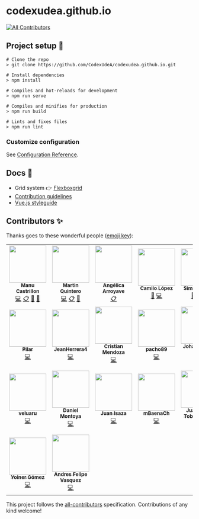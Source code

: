 # codexudea.github.io
<!-- ALL-CONTRIBUTORS-BADGE:START - Do not remove or modify this section -->
[![All Contributors](https://img.shields.io/badge/all_contributors-23-orange.svg?style=flat-square)](#contributors-)
<!-- ALL-CONTRIBUTORS-BADGE:END -->

## Project setup :wrench:
```
# Clone the repo
> git clone https://github.com/CodexUdeA/codexudea.github.io.git

# Install dependencies
> npm install

# Compiles and hot-reloads for development
> npm run serve
 
# Compiles and minifies for production
> npm run build

# Lints and fixes files
> npm run lint
```

### Customize configuration
See [Configuration Reference](https://cli.vuejs.org/config/).

## Docs :open_file_folder:

- Grid system 👉 [Flexboxgrid](http://flexboxgrid.com/)
- [Contribution guidelines](https://github.com/CodexUdeA/website/blob/master/CONTRIBUTING.md)
- [Vue.js styleguide](https://vuejs.org/v2/style-guide/)

## Contributors ✨

Thanks goes to these wonderful people ([emoji key](https://allcontributors.org/docs/en/emoji-key)):

<!-- ALL-CONTRIBUTORS-LIST:START - Do not remove or modify this section -->
<!-- prettier-ignore-start -->
<!-- markdownlint-disable -->
<table>
  <tr>
    <td align="center"><a href="http://www.manucastrillonm.co"><img src="https://avatars2.githubusercontent.com/u/10585946?v=4?s=100" width="100px;" alt=""/><br /><sub><b>Manu Castrillon</b></sub></a><br /><a href="https://github.com/CodexUdeA/codexudea/commits?author=ManuCastrillonM" title="Code">💻</a> <a href="#eventOrganizing-ManuCastrillonM" title="Event Organizing">📋</a> <a href="https://github.com/CodexUdeA/codexudea/commits?author=ManuCastrillonM" title="Documentation">📖</a> <a href="#talk-ManuCastrillonM" title="Talks">📢</a></td>
    <td align="center"><a href="https://github.com/MartinEliasQ"><img src="https://avatars0.githubusercontent.com/u/10585976?v=4?s=100" width="100px;" alt=""/><br /><sub><b>Martin Quintero</b></sub></a><br /><a href="https://github.com/CodexUdeA/codexudea/commits?author=MartinEliasQ" title="Code">💻</a> <a href="#eventOrganizing-MartinEliasQ" title="Event Organizing">📋</a> <a href="#talk-MartinEliasQ" title="Talks">📢</a></td>
    <td align="center"><a href="https://github.com/am9805"><img src="https://avatars3.githubusercontent.com/u/19578435?v=4?s=100" width="100px;" alt=""/><br /><sub><b>Angélica Arroyave</b></sub></a><br /><a href="#eventOrganizing-am9805" title="Event Organizing">📋</a></td>
    <td align="center"><a href="http://camilo.io"><img src="https://avatars2.githubusercontent.com/u/6959849?v=4?s=100" width="100px;" alt=""/><br /><sub><b>Camilo López</b></sub></a><br /><a href="#design-camilocls" title="Design">🎨</a> <a href="https://github.com/CodexUdeA/codexudea/commits?author=camilocls" title="Code">💻</a></td>
    <td align="center"><a href="https://www.linkedin.com/in/simonhoyos/"><img src="https://avatars1.githubusercontent.com/u/23706543?v=4?s=100" width="100px;" alt=""/><br /><sub><b>Simon Hoyos</b></sub></a><br /><a href="#ideas-shmesa22" title="Ideas, Planning, & Feedback">🤔</a> <a href="#talk-shmesa22" title="Talks">📢</a> <a href="https://github.com/CodexUdeA/codexudea/commits?author=shmesa22" title="Code">💻</a></td>
    <td align="center"><a href="https://github.com/andrespinov"><img src="https://avatars3.githubusercontent.com/u/23267995?v=4?s=100" width="100px;" alt=""/><br /><sub><b>Andrés Pino Vallejo</b></sub></a><br /><a href="https://github.com/CodexUdeA/codexudea/commits?author=andrespinov" title="Code">💻</a> <a href="#talk-andrespinov" title="Talks">📢</a></td>
    <td align="center"><a href="https://github.com/andresisazaa"><img src="https://avatars2.githubusercontent.com/u/39561802?v=4?s=100" width="100px;" alt=""/><br /><sub><b>Andrés Isaza</b></sub></a><br /><a href="https://github.com/CodexUdeA/codexudea/commits?author=andresisazaa" title="Code">💻</a></td>
  </tr>
  <tr>
    <td align="center"><a href="https://github.com/PilarArroyave"><img src="https://avatars0.githubusercontent.com/u/30705652?v=4?s=100" width="100px;" alt=""/><br /><sub><b>Pilar</b></sub></a><br /><a href="https://github.com/CodexUdeA/codexudea/commits?author=PilarArroyave" title="Code">💻</a></td>
    <td align="center"><a href="https://github.com/JeanHerrera4"><img src="https://avatars1.githubusercontent.com/u/22826034?v=4?s=100" width="100px;" alt=""/><br /><sub><b>JeanHerrera4</b></sub></a><br /><a href="https://github.com/CodexUdeA/codexudea/commits?author=JeanHerrera4" title="Code">💻</a></td>
    <td align="center"><a href="https://github.com/Cristian-BFMV"><img src="https://avatars1.githubusercontent.com/u/44276663?v=4?s=100" width="100px;" alt=""/><br /><sub><b>Cristian Mendoza</b></sub></a><br /><a href="https://github.com/CodexUdeA/codexudea/commits?author=Cristian-BFMV" title="Code">💻</a></td>
    <td align="center"><a href="https://github.com/pacho89"><img src="https://avatars1.githubusercontent.com/u/20865074?v=4?s=100" width="100px;" alt=""/><br /><sub><b>pacho89</b></sub></a><br /><a href="https://github.com/CodexUdeA/codexudea/commits?author=pacho89" title="Code">💻</a></td>
    <td align="center"><a href="https://github.com/joh95"><img src="https://avatars0.githubusercontent.com/u/38740217?v=4?s=100" width="100px;" alt=""/><br /><sub><b>Johan Ospina H.</b></sub></a><br /><a href="https://github.com/CodexUdeA/codexudea/commits?author=joh95" title="Code">💻</a></td>
    <td align="center"><a href="https://github.com/pedrog31"><img src="https://avatars0.githubusercontent.com/u/17430053?v=4?s=100" width="100px;" alt=""/><br /><sub><b>pedrog31</b></sub></a><br /><a href="https://github.com/CodexUdeA/codexudea/commits?author=pedrog31" title="Code">💻</a></td>
    <td align="center"><a href="https://twitter.com/Santiago_b9826"><img src="https://avatars2.githubusercontent.com/u/23266642?v=4?s=100" width="100px;" alt=""/><br /><sub><b>Santiago Bedoya</b></sub></a><br /><a href="https://github.com/CodexUdeA/codexudea/commits?author=santiago-b9826" title="Code">💻</a></td>
  </tr>
  <tr>
    <td align="center"><a href="https://github.com/veluaru"><img src="https://avatars2.githubusercontent.com/u/42279901?v=4?s=100" width="100px;" alt=""/><br /><sub><b>veluaru</b></sub></a><br /><a href="https://github.com/CodexUdeA/codexudea/commits?author=veluaru" title="Code">💻</a></td>
    <td align="center"><a href="https://github.com/cdanmontoya"><img src="https://avatars3.githubusercontent.com/u/27966260?v=4?s=100" width="100px;" alt=""/><br /><sub><b>Daniel Montoya</b></sub></a><br /><a href="https://github.com/CodexUdeA/codexudea/commits?author=cdanmontoya" title="Code">💻</a></td>
    <td align="center"><a href="https://github.com/jdiegoisaza"><img src="https://avatars2.githubusercontent.com/u/39199649?v=4?s=100" width="100px;" alt=""/><br /><sub><b>Juan Isaza</b></sub></a><br /><a href="https://github.com/CodexUdeA/codexudea/commits?author=jdiegoisaza" title="Code">💻</a></td>
    <td align="center"><a href="https://github.com/mBaenaCh"><img src="https://avatars1.githubusercontent.com/u/44103204?v=4?s=100" width="100px;" alt=""/><br /><sub><b>mBaenaCh</b></sub></a><br /><a href="https://github.com/CodexUdeA/codexudea/commits?author=mBaenaCh" title="Code">💻</a></td>
    <td align="center"><a href="https://github.com/tobon96"><img src="https://avatars2.githubusercontent.com/u/17577509?v=4?s=100" width="100px;" alt=""/><br /><sub><b>Juan Pablo Tobón Flórez</b></sub></a><br /><a href="https://github.com/CodexUdeA/codexudea/commits?author=tobon96" title="Code">💻</a></td>
    <td align="center"><a href="http://www.camigomez.me/"><img src="https://avatars2.githubusercontent.com/u/16061815?v=4?s=100" width="100px;" alt=""/><br /><sub><b>Maria Camila Gomez Restrepo</b></sub></a><br /><a href="https://github.com/CodexUdeA/codexudea/commits?author=camigomez35" title="Code">💻</a> <a href="#talk-camigomez35" title="Talks">📢</a></td>
    <td align="center"><a href="https://github.com/gio96"><img src="https://avatars2.githubusercontent.com/u/22892513?v=4?s=100" width="100px;" alt=""/><br /><sub><b>gio96</b></sub></a><br /><a href="https://github.com/CodexUdeA/codexudea/commits?author=gio96" title="Code">💻</a></td>
  </tr>
  <tr>
    <td align="center"><a href="https://github.com/yoinergomez"><img src="https://avatars1.githubusercontent.com/u/14276026?v=4?s=100" width="100px;" alt=""/><br /><sub><b>Yoiner Gómez</b></sub></a><br /><a href="https://github.com/CodexUdeA/codexudea/commits?author=yoinergomez" title="Code">💻</a></td>
    <td align="center"><a href="http://www.anvarstudios.co"><img src="https://avatars0.githubusercontent.com/u/2204207?v=4?s=100" width="100px;" alt=""/><br /><sub><b>Andres Felipe Vasquez</b></sub></a><br /><a href="https://github.com/CodexUdeA/codexudea/commits?author=AnvarGear" title="Code">💻</a></td>
  </tr>
</table>

<!-- markdownlint-restore -->
<!-- prettier-ignore-end -->

<!-- ALL-CONTRIBUTORS-LIST:END -->

This project follows the [all-contributors](https://github.com/all-contributors/all-contributors) specification. Contributions of any kind welcome!